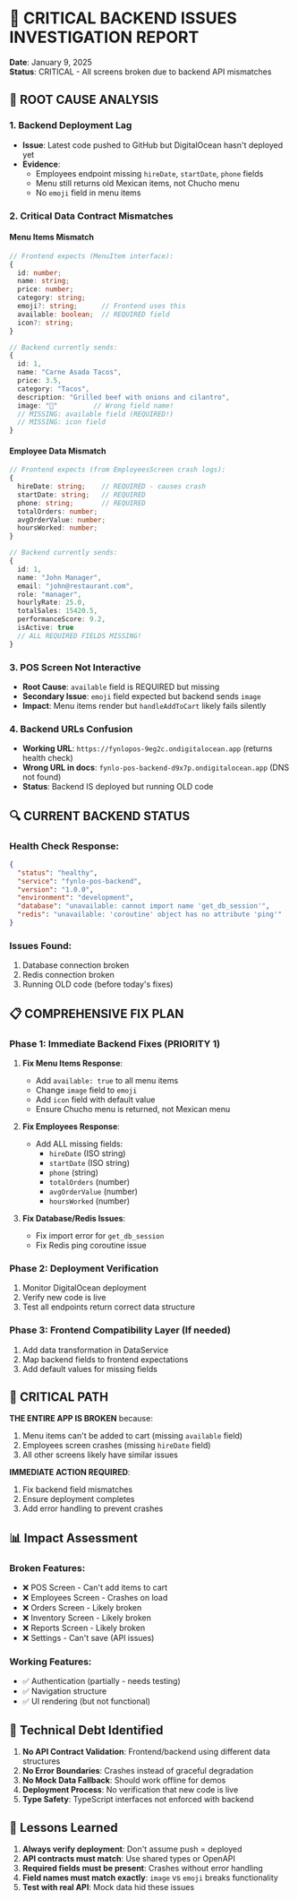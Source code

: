 # 🚨 CRITICAL BACKEND ISSUES INVESTIGATION REPORT

**Date**: January 9, 2025  
**Status**: CRITICAL - All screens broken due to backend API mismatches

## 🔴 ROOT CAUSE ANALYSIS

### 1. **Backend Deployment Lag**
- **Issue**: Latest code pushed to GitHub but DigitalOcean hasn't deployed yet
- **Evidence**: 
  - Employees endpoint missing `hireDate`, `startDate`, `phone` fields
  - Menu still returns old Mexican items, not Chucho menu
  - No `emoji` field in menu items

### 2. **Critical Data Contract Mismatches**

#### **Menu Items Mismatch**
```typescript
// Frontend expects (MenuItem interface):
{
  id: number;
  name: string;
  price: number;
  category: string;
  emoji?: string;      // Frontend uses this
  available: boolean;  // REQUIRED field
  icon?: string;
}

// Backend currently sends:
{
  id: 1,
  name: "Carne Asada Tacos",
  price: 3.5,
  category: "Tacos",
  description: "Grilled beef with onions and cilantro",
  image: "🌮"         // Wrong field name!
  // MISSING: available field (REQUIRED!)
  // MISSING: icon field
}
```

#### **Employee Data Mismatch**
```typescript
// Frontend expects (from EmployeesScreen crash logs):
{
  hireDate: string;    // REQUIRED - causes crash
  startDate: string;   // REQUIRED
  phone: string;       // REQUIRED
  totalOrders: number;
  avgOrderValue: number;
  hoursWorked: number;
}

// Backend currently sends:
{
  id: 1,
  name: "John Manager",
  email: "john@restaurant.com",
  role: "manager",
  hourlyRate: 25.0,
  totalSales: 15420.5,
  performanceScore: 9.2,
  isActive: true
  // ALL REQUIRED FIELDS MISSING!
}
```

### 3. **POS Screen Not Interactive**
- **Root Cause**: `available` field is REQUIRED but missing
- **Secondary Issue**: `emoji` field expected but backend sends `image`
- **Impact**: Menu items render but `handleAddToCart` likely fails silently

### 4. **Backend URLs Confusion**
- **Working URL**: `https://fynlopos-9eg2c.ondigitalocean.app` (returns health check)
- **Wrong URL in docs**: `fynlo-pos-backend-d9x7p.ondigitalocean.app` (DNS not found)
- **Status**: Backend IS deployed but running OLD code

## 🔍 CURRENT BACKEND STATUS

### Health Check Response:
```json
{
  "status": "healthy",
  "service": "fynlo-pos-backend",
  "version": "1.0.0",
  "environment": "development",
  "database": "unavailable: cannot import name 'get_db_session'",
  "redis": "unavailable: 'coroutine' object has no attribute 'ping'"
}
```

### Issues Found:
1. Database connection broken
2. Redis connection broken
3. Running OLD code (before today's fixes)

## 📋 COMPREHENSIVE FIX PLAN

### Phase 1: Immediate Backend Fixes (PRIORITY 1)
1. **Fix Menu Items Response**:
   - Add `available: true` to all menu items
   - Change `image` field to `emoji`
   - Add `icon` field with default value
   - Ensure Chucho menu is returned, not Mexican menu

2. **Fix Employees Response**:
   - Add ALL missing fields:
     - `hireDate` (ISO string)
     - `startDate` (ISO string)  
     - `phone` (string)
     - `totalOrders` (number)
     - `avgOrderValue` (number)
     - `hoursWorked` (number)

3. **Fix Database/Redis Issues**:
   - Fix import error for `get_db_session`
   - Fix Redis ping coroutine issue

### Phase 2: Deployment Verification
1. Monitor DigitalOcean deployment
2. Verify new code is live
3. Test all endpoints return correct data structure

### Phase 3: Frontend Compatibility Layer (If needed)
1. Add data transformation in DataService
2. Map backend fields to frontend expectations
3. Add default values for missing fields

## 🚨 CRITICAL PATH

**THE ENTIRE APP IS BROKEN** because:
1. Menu items can't be added to cart (missing `available` field)
2. Employees screen crashes (missing `hireDate` field)
3. All other screens likely have similar issues

**IMMEDIATE ACTION REQUIRED**:
1. Fix backend field mismatches
2. Ensure deployment completes
3. Add error handling to prevent crashes

## 📊 Impact Assessment

### Broken Features:
- ❌ POS Screen - Can't add items to cart
- ❌ Employees Screen - Crashes on load
- ❌ Orders Screen - Likely broken
- ❌ Inventory Screen - Likely broken
- ❌ Reports Screen - Likely broken
- ❌ Settings - Can't save (API issues)

### Working Features:
- ✅ Authentication (partially - needs testing)
- ✅ Navigation structure
- ✅ UI rendering (but not functional)

## 🔧 Technical Debt Identified

1. **No API Contract Validation**: Frontend/backend using different data structures
2. **No Error Boundaries**: Crashes instead of graceful degradation
3. **No Mock Data Fallback**: Should work offline for demos
4. **Deployment Process**: No verification that new code is live
5. **Type Safety**: TypeScript interfaces not enforced with backend

## 📝 Lessons Learned

1. **Always verify deployment**: Don't assume push = deployed
2. **API contracts must match**: Use shared types or OpenAPI
3. **Required fields must be present**: Crashes without error handling
4. **Field names must match exactly**: `image` vs `emoji` breaks functionality
5. **Test with real API**: Mock data hid these issues